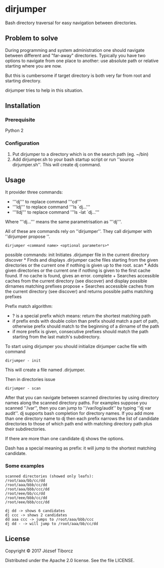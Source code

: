 # dirjumper
Bash directory traversal for easy navigation between directories.

## Problem to solve
During programming and system administration one should navigate between different and "far-away" directories. Typically you have two options to navigate from one place to another: use absolute path or relative starting where you are now.

But this is cumbersome if target directory is both very far from root and starting directory. 

dirjumper tries to help in this situation.

## Installation

### Prerequisite
Python 2
 
### Configuration

1. Put dirjumper to a directory which is on the search path (eg. ~/bin)
1. Add dirjumper.sh to your bash startup script or run ''source dirjumper.sh''. This will create dj command.

## Usage

It provider three commands: 
* '''dj''' to replace command '''cd''' 
* '''ldj''' to replace command '''ls `dj...''' 
* '''lldj''' to replace command '''ls -lat `dj...''' 

Where '''dj...''' means the same parametrisation as '''dj'''.

All of these are commands rely on ''dirjumper''. They call dirjumper with ''dirjumper propose <params>''.

```
dirjumper <command name> <optional parameters>*
```

possible commands:
    init                    Initiates .dirjumper file in the current directory
    discover <path>*        Finds and displays .dirjumper cache files starting from the 
                            given directories or the current one if nothing is given up to the root.
    scan <path>*            Adds given directories or the current one if nothing is given to the first cache found.
                            If no cache is found, gives an error.
    complete <prefixes>+    Searches accessible caches from the current directory (see discover) and display
                            possible dirnames matching prefixes
    propose <prefixes>+     Searches accessible caches from the current directory (see discover) and returns
                            possible paths matching prefixes

Prefix match algorithm:

* ? is a special prefix which means: return the shortest matching path
* if prefix ends with double colon than prefix should match a part of path, otherwise prefix should match to the 
  beginning of a dirname of the path
* if more prefix is given, consecutive prefixes should match the path starting from the last match's subdirectory.


To start using dirjumper you should initialize dirjumper cache file with command
```
dirjumper - init
```
This will create a file named .dirjumper.

Then in directories issue 
```
dirjumper - scan
```

After that you can navigate between scanned directories by using directory names along the scanned directory paths. For examples suppose you scanned ''/var'', then you can jump to ''/var/log/audit'' by typing ''dj var audit''. dj supports bash completion for directory names. If you add more than one directory name to dj then each prefix narrows the list of candidate directories to those of which path end with matching directory path plus their subdirectories.

If there are more than one candidate dj shows the options.

Dash has a special meaning as prefix: it will jump to the shortest matching candidate.

### Some examples 
```
scanned directories (showed only leafs):
/root/aaa/bb/cc/dd
/root/aaa/bbb/cc/dd
/root/aaa/bbb/ccc/dd
/root/eee/bb/cc/dd
/root/eee/bbb/cc/dd
/root/eee/bbb/ccc/dd

dj dd -> shows 6 candidates
dj ccc -> shows 2 candidates
dd aaa ccc -> jumps to /root/aaa/bbb/ccc
dj dd - -> will jump to /root/aaa/bb/cc/dd 
```

## License

Copyright © 2017 József Tiborcz 

Distributed under the Apache 2.0 license. See the file LICENSE.



